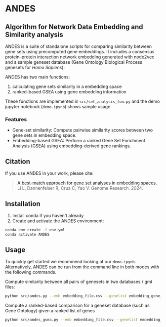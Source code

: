 # ANDES

## Algorithm for Network Data Embedding and Similarity analysis

ANDES is a suite of standalone scripts for comparing similarity between gene sets using precomputed gene embeddings.
It includes a consensus protein–protein interaction network embedding generated with node2vec and a sample
geneset database (Gene Ontology Biological Process genesets for _Homo Sapiens_).

ANDES has two main functions:

  1. calculating gene sets similarity in a embedding space
  2. ranked-based GSEA using gene embedding information

These functions are implemented in `src/set_analysis_fun.py` and the demo
jupyter notebook (`demo.ipynb`) shows sample usage.

### Features

- Gene-set similarity: Compute pairwise similarity scores between two gene sets in embedding space.
- Embedding-based GSEA: Perform a ranked Gene Set Enrichment Analysis (GSEA) using embedding-derived gene rankings.

## Citation

If you use ANDES in your work, please cite:
> [A best-match approach for gene set analyses in embedding spaces.](https://pubmed.ncbi.nlm.nih.gov/39231608/)
Li L, Dannenfelser R, Cruz C, Yao V. Genome Research. 2024.

## Installation

1. Install conda if you haven't already
2. Create and activate the ANDES environment:
   
```sh
conda env create -f env.yml
conda activate ANDES
```

## Usage

To quickly get started we recommend looking at our `demo.ipynb`. Alternatively, ANDES can be run
from the command line in both modes with the following commands.

Compute similarity between all pairs of genesets in two databases / gmt files:

```sh
python src/andes.py --emb embedding_file.csv --genelist embedding_gene_ids.txt --geneset1 first_gene_set_database.gmt --geneset2 second_gene_set_database.gmt --out output_file.csv -n num_processor
```

Compute a ranked-based comparison for a geneset database (such as Gene Ontology) given a ranked list of genes 

```sh
python src/andes_gsea.py --emb embedding_file.csv --genelist embedding_gene_ids.txt --geneset gene_set_database.gmt --rankedlist ranked_genes.txt --out output_file.csv -n num_processor
```

